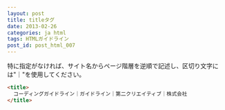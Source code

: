 ```yaml
---
layout: post
title: titleタグ
date: 2013-02-26
categories: ja html
tags: HTMLガイドライン
post_id: post_html_007
---
```


特に指定がなければ、サイト名からページ階層を逆順で記述し、区切り文字には"｜"を使用してください。

```html
<title>
  コーディングガイドライン｜ガイドライン｜第二クリエイティブ｜株式会社
</title>
```

